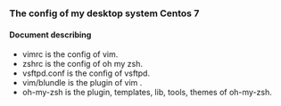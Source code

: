 ### The config of my desktop system Centos 7
#### Document describing
+ vimrc is the config of vim.
+ zshrc is the config of oh my zsh.
+ vsftpd.conf is the config of vsftpd.
+ vim/blundle is the plugin of vim .
+ oh-my-zsh is the plugin, templates, lib, tools, themes of oh-my-zsh.
